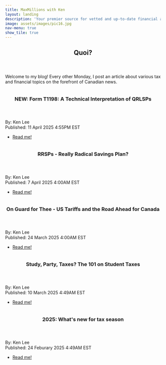 ```yaml
---
title: MaxMillions with Ken
layout: landing
description: 'Your premier source for vetted and up-to-date financial advice & news'
image: assets/images/pic16.jpg
nav-menu: true
show_tile: true
---
```


<!-- Main -->
<div id="main">

<!-- One -->
<section id="one">
	<div class="inner">
		<header class="major">
			<h2>Quoi?</h2>
		</header>
		<p>Welcome to my blog! Every other Monday, I post an article about various tax and financial topics on the forefront of Canadian news.</p>
	</div>
</section>

<!-- Two -->
<section id="two" class="spotlights">
	<section>
		<a href="/posts/2025/04-11-t1198" class="image">
			<img src="{% link assets/images/pic21.jpg %}" alt="" data-position="" />
		</a>
		<div class="content">
			<div class="inner">
				<header class="major">
					<h3>NEW: Form T1198: A Technical Interpretation of QRLSPs</h3>
				</header>
				<p>By: Ken Lee<br>Published: 11 April 2025 4:55PM EST</p>
				<ul class="actions">
					<li><a href="/posts/2025/04-11-t1198" class="button">Read me!</a></li>
				</ul>
			</div>
		</div>
	</section>
	<section>
		<a href="/posts/2025/04-07-rrsp" class="image">
			<img src="{% link assets/images/pic20.jpg %}" alt="" data-position="" />
		</a>
		<div class="content">
			<div class="inner">
				<header class="major">
					<h3>RRSPs - Really Radical Savings Plan?</h3>
				</header>
				<p>By: Ken Lee<br>Published: 7 April 2025 4:00AM EST</p>
				<ul class="actions">
					<li><a href="/posts/2025/04-07-rrsp" class="button">Read me!</a></li>
				</ul>
			</div>
		</div>
	</section>
	<section>
		<a href="/posts/2025/03-24-us-can-tariffs" class="image">
			<img src="{% link assets/images/pic19.jpg %}" alt="" data-position="" />
		</a>
		<div class="content">
			<div class="inner">
				<header class="major">
					<h3>On Guard for Thee - US Tariffs and the Road Ahead for Canada</h3>
				</header>
				<p>By: Ken Lee<br>Published: 24 March 2025 4:00AM EST</p>
				<ul class="actions">
					<li><a href="/posts/2025/03-24-us-can-tariffs" class="button">Read me!</a></li>
				</ul>
			</div>
		</div>
	</section>
	<section>
		<a href="/posts/2025/03-10-study-party-taxes" class="image">
			<img src="{% link assets/images/pic18.jpg %}" alt="" data-position="" />
		</a>
		<div class="content">
			<div class="inner">
				<header class="major">
					<h3>Study, Party, Taxes? The 101 on Student Taxes</h3>
				</header>
				<p>By: Ken Lee<br>Published: 10 March 2025 4:49AM EST</p>
				<ul class="actions">
					<li><a href="/posts/2025/03-10-study-party-taxes" class="button">Read me!</a></li>
				</ul>
			</div>
		</div>
	</section>
	<section>
		<a href="/posts/2025/02-24-new-tax-changes" class="image">
			<img src="{% link assets/images/pic17.jpg %}" alt="" data-position="" />
		</a>
		<div class="content">
			<div class="inner">
				<header class="major">
					<h3>2025: What's new for tax season</h3>
				</header>
				<p>By: Ken Lee<br>Published: 24 Feburary 2025 4:49AM EST</p>
				<ul class="actions">
					<li><a href="/posts/2025/02-24-new-tax-changes" class="button">Read me!</a></li>
				</ul>
			</div>
		</div>
	</section>
</section>

</div>
